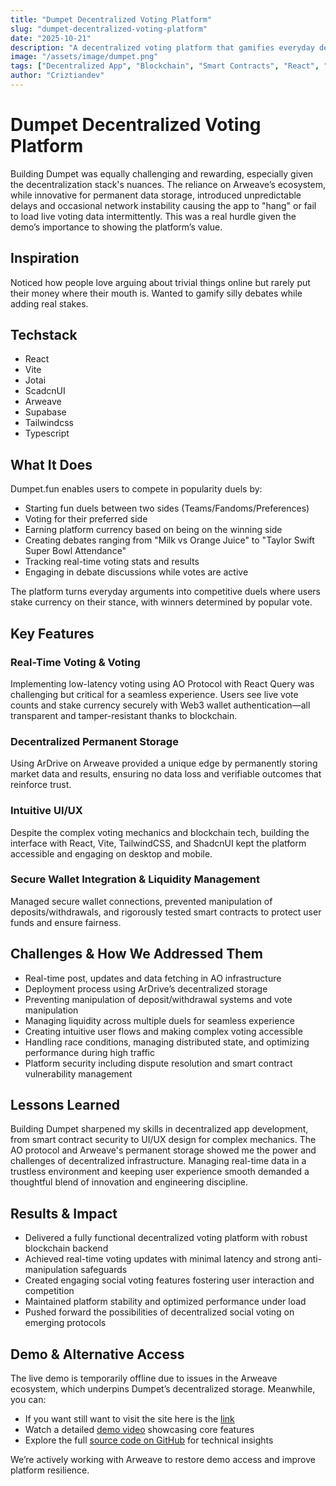```yaml
---
title: "Dumpet Decentralized Voting Platform"
slug: "dumpet-decentralized-voting-platform"
date: "2025-10-21"
description: "A decentralized voting platform that gamifies everyday debates with real stakes, built on Arweave and AO Protocol."
image: "/assets/image/dumpet.png"
tags: ["Decentralized App", "Blockchain", "Smart Contracts", "React", "Arweave"]
author: "Criztiandev"
---
```


# Dumpet Decentralized Voting Platform

Building Dumpet was equally challenging and rewarding, especially given the decentralization stack's nuances. The reliance on Arweave’s ecosystem, while innovative for permanent data storage, introduced unpredictable delays and occasional network instability causing the app to "hang" or fail to load live voting data intermittently. This was a real hurdle given the demo’s importance to showing the platform’s value.

## Inspiration

Noticed how people love arguing about trivial things online but rarely put their money where their mouth is. Wanted to gamify silly debates while adding real stakes.

## Techstack

- React
- Vite
- Jotai
- ScadcnUI
- Arweave
- Supabase
- Tailwindcss
- Typescript

## What It Does

Dumpet.fun enables users to compete in popularity duels by:

- Starting fun duels between two sides (Teams/Fandoms/Preferences)
- Voting for their preferred side
- Earning platform currency based on being on the winning side
- Creating debates ranging from "Milk vs Orange Juice" to "Taylor Swift Super Bowl Attendance"
- Tracking real-time voting stats and results
- Engaging in debate discussions while votes are active

The platform turns everyday arguments into competitive duels where users stake currency on their stance, with winners determined by popular vote.

## Key Features

### Real-Time Voting & Voting

Implementing low-latency voting using AO Protocol with React Query was challenging but critical for a seamless experience. Users see live vote counts and stake currency securely with Web3 wallet authentication—all transparent and tamper-resistant thanks to blockchain.

### Decentralized Permanent Storage

Using ArDrive on Arweave provided a unique edge by permanently storing market data and results, ensuring no data loss and verifiable outcomes that reinforce trust.

### Intuitive UI/UX

Despite the complex voting mechanics and blockchain tech, building the interface with React, Vite, TailwindCSS, and ShadcnUI kept the platform accessible and engaging on desktop and mobile.

### Secure Wallet Integration & Liquidity Management

Managed secure wallet connections, prevented manipulation of deposits/withdrawals, and rigorously tested smart contracts to protect user funds and ensure fairness.

## Challenges & How We Addressed Them

- Real-time post, updates and data fetching in AO infrastructure
- Deployment process using ArDrive’s decentralized storage
- Preventing manipulation of deposit/withdrawal systems and vote manipulation
- Managing liquidity across multiple duels for seamless experience
- Creating intuitive user flows and making complex voting accessible
- Handling race conditions, managing distributed state, and optimizing performance during high traffic
- Platform security including dispute resolution and smart contract vulnerability management

## Lessons Learned

Building Dumpet sharpened my skills in decentralized app development, from smart contract security to UI/UX design for complex mechanics. The AO protocol and Arweave's permanent storage showed me the power and challenges of decentralized infrastructure. Managing real-time data in a trustless environment and keeping user experience smooth demanded a thoughtful blend of innovation and engineering discipline.

## Results & Impact

- Delivered a fully functional decentralized voting platform with robust blockchain backend
- Achieved real-time voting updates with minimal latency and strong anti-manipulation safeguards
- Created engaging social voting features fostering user interaction and competition
- Maintained platform stability and optimized performance under load
- Pushed forward the possibilities of decentralized social voting on emerging protocols

## Demo & Alternative Access

The live demo is temporarily offline due to issues in the Arweave ecosystem, which underpins Dumpet’s decentralized storage. Meanwhile, you can:

- If you want still want to visit the site here is the [link](https://dumpet-fun.vercel.app/)
- Watch a detailed [demo video](https://www.youtube.com/watch?v=dQw4w9WgXcQ) showcasing core features
- Explore the full [source code on GitHub](https://github.com/YourUsername/Dumpet) for technical insights

We’re actively working with Arweave to restore demo access and improve platform resilience.
